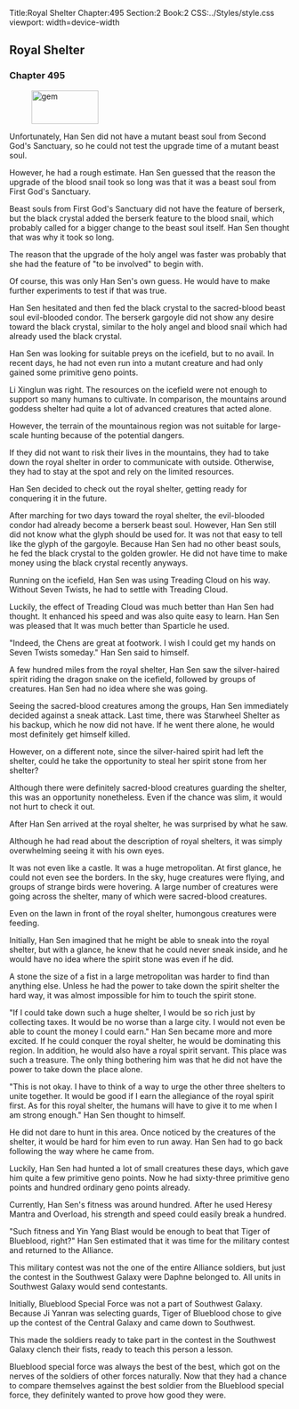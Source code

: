 Title:Royal Shelter 
Chapter:495 
Section:2 
Book:2 
CSS:../Styles/style.css 
viewport: width=device-width
  
## Royal Shelter
### Chapter 495 
<figure>
	<img src="../Images/gem.gif" alt="gem" id="gem" width="120" height="60" />
</figure>
  

  
  Unfortunately, Han Sen did not have a mutant beast soul from Second God's Sanctuary, so he could not test the upgrade time of a mutant beast soul.

However, he had a rough estimate. Han Sen guessed that the reason the upgrade of the blood snail took so long was that it was a beast soul from First God's Sanctuary.

Beast souls from First God's Sanctuary did not have the feature of berserk, but the black crystal added the berserk feature to the blood snail, which probably called for a bigger change to the beast soul itself. Han Sen thought that was why it took so long.

The reason that the upgrade of the holy angel was faster was probably that she had the feature of "to be involved" to begin with.

Of course, this was only Han Sen's own guess. He would have to make further experiments to test if that was true.

Han Sen hesitated and then fed the black crystal to the sacred-blood beast soul evil-blooded condor. The berserk gargoyle did not show any desire toward the black crystal, similar to the holy angel and blood snail which had already used the black crystal.

Han Sen was looking for suitable preys on the icefield, but to no avail. In recent days, he had not even run into a mutant creature and had only gained some primitive geno points.

Li Xinglun was right. The resources on the icefield were not enough to support so many humans to cultivate. In comparison, the mountains around goddess shelter had quite a lot of advanced creatures that acted alone.

However, the terrain of the mountainous region was not suitable for large-scale hunting because of the potential dangers.

If they did not want to risk their lives in the mountains, they had to take down the royal shelter in order to communicate with outside. Otherwise, they had to stay at the spot and rely on the limited resources.

Han Sen decided to check out the royal shelter, getting ready for conquering it in the future.

After marching for two days toward the royal shelter, the evil-blooded condor had already become a berserk beast soul. However, Han Sen still did not know what the glyph should be used for. It was not that easy to tell like the glyph of the gargoyle. Because Han Sen had no other beast souls, he fed the black crystal to the golden growler. He did not have time to make money using the black crystal recently anyways.

Running on the icefield, Han Sen was using Treading Cloud on his way. Without Seven Twists, he had to settle with Treading Cloud.

Luckily, the effect of Treading Cloud was much better than Han Sen had thought. It enhanced his speed and was also quite easy to learn. Han Sen was pleased that It was much better than Sparticle he used.

"Indeed, the Chens are great at footwork. I wish I could get my hands on Seven Twists someday." Han Sen said to himself.

A few hundred miles from the royal shelter, Han Sen saw the silver-haired spirit riding the dragon snake on the icefield, followed by groups of creatures. Han Sen had no idea where she was going.

Seeing the sacred-blood creatures among the groups, Han Sen immediately decided against a sneak attack. Last time, there was Starwheel Shelter as his backup, which he now did not have. If he went there alone, he would most definitely get himself killed.

However, on a different note, since the silver-haired spirit had left the shelter, could he take the opportunity to steal her spirit stone from her shelter?

Although there were definitely sacred-blood creatures guarding the shelter, this was an opportunity nonetheless. Even if the chance was slim, it would not hurt to check it out.

After Han Sen arrived at the royal shelter, he was surprised by what he saw.

Although he had read about the description of royal shelters, it was simply overwhelming seeing it with his own eyes.

It was not even like a castle. It was a huge metropolitan. At first glance, he could not even see the borders. In the sky, huge creatures were flying, and groups of strange birds were hovering. A large number of creatures were going across the shelter, many of which were sacred-blood creatures.

Even on the lawn in front of the royal shelter, humongous creatures were feeding.

Initially, Han Sen imagined that he might be able to sneak into the royal shelter, but with a glance, he knew that he could never sneak inside, and he would have no idea where the spirit stone was even if he did.

A stone the size of a fist in a large metropolitan was harder to find than anything else. Unless he had the power to take down the spirit shelter the hard way, it was almost impossible for him to touch the spirit stone.

"If I could take down such a huge shelter, I would be so rich just by collecting taxes. It would be no worse than a large city. I would not even be able to count the money I could earn." Han Sen became more and more excited. If he could conquer the royal shelter, he would be dominating this region. In addition, he would also have a royal spirit servant. This place was such a treasure. The only thing bothering him was that he did not have the power to take down the place alone.

"This is not okay. I have to think of a way to urge the other three shelters to unite together. It would be good if I earn the allegiance of the royal spirit first. As for this royal shelter, the humans will have to give it to me when I am strong enough." Han Sen thought to himself.

He did not dare to hunt in this area. Once noticed by the creatures of the shelter, it would be hard for him even to run away. Han Sen had to go back following the way where he came from.

Luckily, Han Sen had hunted a lot of small creatures these days, which gave him quite a few primitive geno points. Now he had sixty-three primitive geno points and hundred ordinary geno points already.

Currently, Han Sen's fitness was around hundred. After he used Heresy Mantra and Overload, his strength and speed could easily break a hundred.

"Such fitness and Yin Yang Blast would be enough to beat that Tiger of Blueblood, right?" Han Sen estimated that it was time for the military contest and returned to the Alliance.

This military contest was not the one of the entire Alliance soldiers, but just the contest in the Southwest Galaxy were Daphne belonged to. All units in Southwest Galaxy would send contestants.

Initially, Blueblood Special Force was not a part of Southwest Galaxy. Because Ji Yanran was selecting guards, Tiger of Blueblood chose to give up the contest of the Central Galaxy and came down to Southwest.

This made the soldiers ready to take part in the contest in the Southwest Galaxy clench their fists, ready to teach this person a lesson.

Blueblood special force was always the best of the best, which got on the nerves of the soldiers of other forces naturally. Now that they had a chance to compare themselves against the best soldier from the Blueblood special force, they definitely wanted to prove how good they were.
